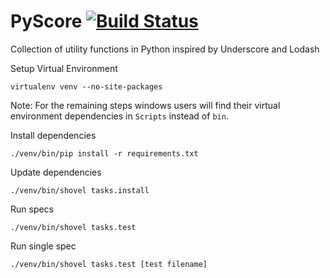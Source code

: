 # PyScore [![Build Status](https://travis-ci.org/agguzman/pyscore.svg?branch=master)](https://travis-ci.org/agguzman/pyscore)

Collection of utility functions in Python inspired by Underscore and Lodash

Setup Virtual Environment
```
virtualenv venv --no-site-packages
```

Note: For the remaining steps windows users will find their virtual environment dependencies in
`Scripts` instead of `bin`.

Install dependencies
```
./venv/bin/pip install -r requirements.txt
```

Update dependencies
```
./venv/bin/shovel tasks.install
```

Run specs
```
./venv/bin/shovel tasks.test
```

Run single spec
```
./venv/bin/shovel tasks.test [test filename]
```
